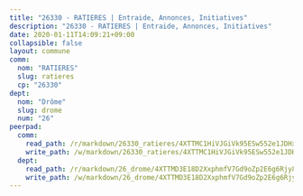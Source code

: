 ```yaml
---
title: "26330 - RATIERES | Entraide, Annonces, Initiatives"
description: "26330 - RATIERES | Entraide, Annonces, Initiatives"
date: 2020-01-11T14:09:21+09:00
collapsible: false
layout: commune
comm:
  nom: "RATIERES"
  slug: ratieres
  cp: "26330"
dept:
  nom: "Drôme"
  slug: drome
  num: "26"
peerpad:
  comm:
    read_path: /r/markdown/26330_ratieres/4XTTMC1HiVJGiVk95ESw552e1JDHxPX7S4EaQszF2pHjE9Dgp
    write_path: /w/markdown/26330_ratieres/4XTTMC1HiVJGiVk95ESw552e1JDHxPX7S4EaQszF2pHjE9Dgp-K3TgUcTTvEJ1ThahifMTVWc2dPF8WzP5BJShBCq26cAv8FS5yqNiebuGhF441Mgy1tCD9kh1V5zef6V5Bh1gjBbqqhYLb18vvBKLkWHRe8mi5qdKfQjmRGwQyGTYAwQyzhRxGmA4
  dept:
    read_path: /r/markdown/26_drome/4XTTMD3E18D2XxphmfV7Gd9oZp2E6g6Rjy8yoyyuT4SyeeDZv
    write_path: /w/markdown/26_drome/4XTTMD3E18D2XxphmfV7Gd9oZp2E6g6Rjy8yoyyuT4SyeeDZv-K3TgUGX4nG6FnUgVjDeodHJBzD4Z7jTqAJwquijk1LCW8AWc9CAemuRZDQCZC8aha3sgQcHNRUHizJ1bQGiTeNjxAKKxoxsNxcJ7pjGzQ4icP1ftCA9sHED31LddZbCgpf6zkM4Q
---
```


